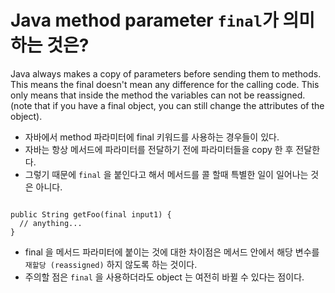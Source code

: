 # Java method parameter `final`가 의미하는 것은?

Java always makes a copy of parameters before sending them to methods.
 This means the final doesn't mean any difference for the calling code.
  This only means that inside the method the variables can not be reassigned. (note that if you have a final object, you can still change the attributes of the object).

* 자바에서 method 파라미터에 final 키워드를 사용하는 경우들이 있다.
* 자바는 항상 메서드에 파라미터를 전달하기 전에 파라미터들을 copy 한 후 전달한다.
* 그렇기 때문에 `final` 을 붙인다고 해서 메서드를 콜 할때 특별한 일이 일어나는 것은 아니다.

```

public String getFoo(final input1) {
  // anything...
}
```

* final 을 메서드 파라미터에 붙이는 것에 대한 차이점은 메서드 안에서 해당 변수를 `재할당 (reassigned)` 하지 않도록
하는 것이다.
* 주의할 점은 `final` 을 사용하더라도 object 는 여전히 바뀔 수 있다는 점이다.
